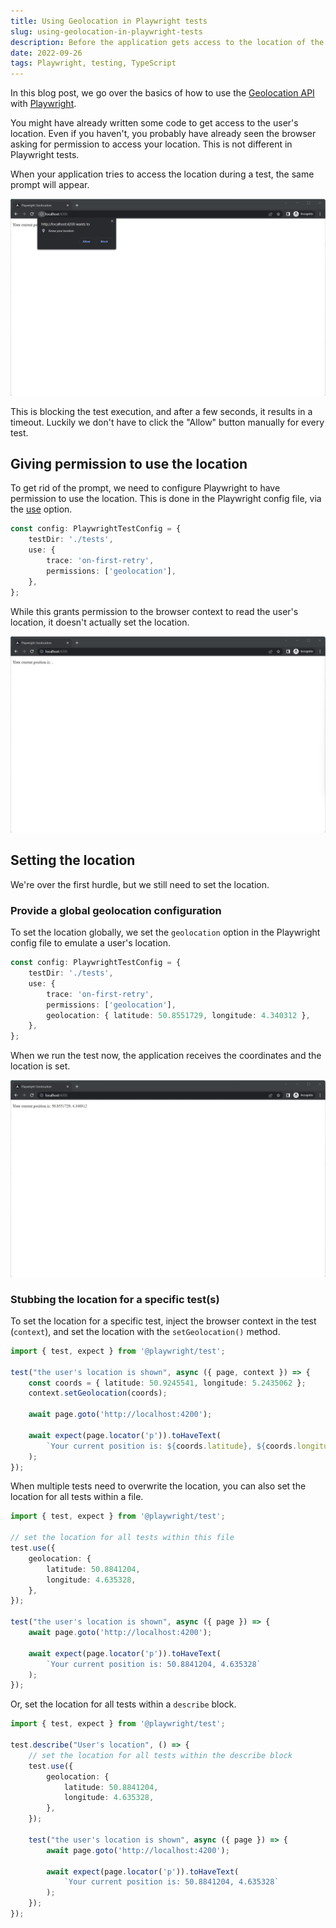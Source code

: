 ```yaml
---
title: Using Geolocation in Playwright tests
slug: using-geolocation-in-playwright-tests
description: Before the application gets access to the location of the user, the user receives a prompt asking for permission to share their location. This is not different in Playwright tests. In this blog post, we see how to handle this prompt for your Playwright tests.
date: 2022-09-26
tags: Playwright, testing, TypeScript
---
```


In this blog post, we go over the basics of how to use the [Geolocation API](https://developer.mozilla.org/en-US/docs/Web/API/Geolocation_API) with [Playwright](https://playwright.dev/).

You might have already written some code to get access to the user's location.
Even if you haven't, you probably have already seen the browser asking for permission to access your location.
This is not different in Playwright tests.

When your application tries to access the location during a test, the same prompt will appear.

![The Playwright browser asking for permission to use the location in a test](./images/1.png)

This is blocking the test execution, and after a few seconds, it results in a timeout.
Luckily we don't have to click the "Allow" button manually for every test.

## Giving permission to use the location

To get rid of the prompt, we need to configure Playwright to have permission to use the location.
This is done in the Playwright config file, via the [use](https://playwright.dev/docs/api/class-testconfig#test-config-use) option.

```ts{5}:playwright.config.ts
const config: PlaywrightTestConfig = {
	testDir: './tests',
	use: {
		trace: 'on-first-retry',
		permissions: ['geolocation'],
	},
};
```

While this grants permission to the browser context to read the user's location, it doesn't actually set the location.

![The permission prompt is gone, but the application doesn't receive the coordinates.](./images/2.png)

## Setting the location

We're over the first hurdle, but we still need to set the location.

### Provide a global geolocation configuration

To set the location globally, we set the `geolocation` option in the Playwright config file to emulate a user's location.

```ts{6}:playwright.config.ts
const config: PlaywrightTestConfig = {
	testDir: './tests',
	use: {
		trace: 'on-first-retry',
		permissions: ['geolocation'],
		geolocation: { latitude: 50.8551729, longitude: 4.340312 },
	},
};
```

When we run the test now, the application receives the coordinates and the location is set.

![The page showing the coordinates we set in the global config.](./images/3.png)

### Stubbing the location for a specific test(s)

To set the location for a specific test, inject the browser context in the test (`context`), and set the location with the `setGeolocation()` method.

```ts{4-5}:tests/coords.test.ts
import { test, expect } from '@playwright/test';

test("the user's location is shown", async ({ page, context }) => {
	const coords = { latitude: 50.9245541, longitude: 5.2435062 };
	context.setGeolocation(coords);

	await page.goto('http://localhost:4200');

	await expect(page.locator('p')).toHaveText(
		`Your current position is: ${coords.latitude}, ${coords.longitude}`,
	);
});
```

When multiple tests need to overwrite the location, you can also set the location for all tests within a file.

```ts{3-9}:tests/coords.test.ts
import { test, expect } from '@playwright/test';

// set the location for all tests within this file
test.use({
	geolocation: {
		latitude: 50.8841204,
		longitude: 4.635328,
	},
});

test("the user's location is shown", async ({ page }) => {
	await page.goto('http://localhost:4200');

	await expect(page.locator('p')).toHaveText(
		`Your current position is: 50.8841204, 4.635328`
	);
});
```

Or, set the location for all tests within a `describe` block.

```ts{4-10}:tests/coords.test.ts
import { test, expect } from '@playwright/test';

test.describe("User's location", () => {
	// set the location for all tests within the describe block
	test.use({
		geolocation: {
			latitude: 50.8841204,
			longitude: 4.635328,
		},
	});

	test("the user's location is shown", async ({ page }) => {
		await page.goto('http://localhost:4200');

		await expect(page.locator('p')).toHaveText(
			`Your current position is: 50.8841204, 4.635328`
		);
	});
});
```
